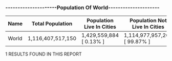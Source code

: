 ### ---------------------Population Of World---------------------

| Name | Total Population | Population Live In Cities | Population Not Live In Cities |
| --- | --- | --- | --- |
| World | 1,116,407,517,150 | 1,429,559,884 [ 0.13% ] | 1,114,977,957,266 [ 99.87% ] |

1 RESULTS FOUND IN THIS REPORT
